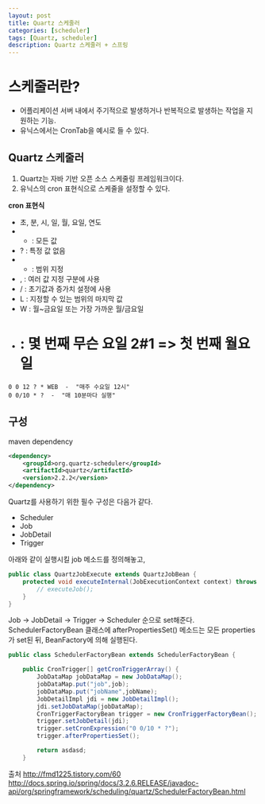 ```yaml
---
layout: post
title: Quartz 스케줄러
categories: [scheduler]
tags: [Quartz, scheduler]
description: Quartz 스케줄러 + 스프링
---
```


# 스케줄러란?
* 어플리케이션 서버 내에서 주기적으로 발생하거나 반복적으로 발생하는 작업을 지원하는 기능.
* 유닉스에서는 CronTab을 예시로 들 수 있다.

## Quartz 스케줄러
1. Quartz는 자바 기반 오픈 소스 스케줄링 프레임워크이다.
2. 유닉스의 cron 표현식으로 스케줄을 설정할 수 있다.

**cron 표현식**
* 초, 분, 시, 일, 월, 요일, 연도
* * : 모든 값
* ? : 특정 값 없음
* - : 범위 지정
* , : 여러 값 지정 구분에 사용
* / : 초기값과 증가치 설정에 사용
* L : 지정할 수 있는 범위의 마지막 값
* W : 월~금요일 또는 가장 가까운 월/금요일
* # : 몇 번째 무슨 요일 2#1 => 첫 번째 월요일

```
0 0 12 ? * WEB  -  "매주 수요일 12시"
0 0/10 * ?  -  "매 10분마다 실행"
```

## 구성
maven dependency

``` xml
<dependency>
	<groupId>org.quartz-scheduler</groupId>
	<artifactId>quartz</artifactId>
	<version>2.2.2</version>
</dependency>
```

Quartz를 사용하기 위한 필수 구성은 다음가 같다.
* Scheduler
* Job
* JobDetail
* Trigger



아래와 같이 실행시킬 job 메소드를 정의해놓고,

``` java
public class QuartzJobExecute extends QuartzJobBean {
	protected void executeInternal(JobExecutionContext context) throws JobExecutionException {
    	// executeJob();
    }
}
```

Job -> JobDetail -> Trigger -> Scheduler 순으로 set해준다.
SchedulerFactoryBean 클래스에 afterPropertiesSet() 메소드는 모든 properties가 set된 뒤, BeanFactory에 의해 실행된다.


``` java
public class SchedulerFactoryBean extends SchedulerFactoryBean {

	public CronTrigger[] getCronTriggerArray() {
    	JobDataMap jobDataMap = new JobDataMap();
        jobDataMap.put("job",job);
        jobDataMap.put("jobName",jobName);
        JobDetailImpl jdi = new JobDetailImpl();
        jdi.setJobDataMap(jobDataMap);
        CronTriggerFactoryBean trigger = new CronTriggerFactoryBean();
        trigger.setJobDetail(jdi);
        trigger.setCronExpression("0 0/10 * ?");
        trigger.afterPropertiesSet();

        return asdasd;
    }
```



출처
http://fmd1225.tistory.com/60
http://docs.spring.io/spring/docs/3.2.6.RELEASE/javadoc-api/org/springframework/scheduling/quartz/SchedulerFactoryBean.html
